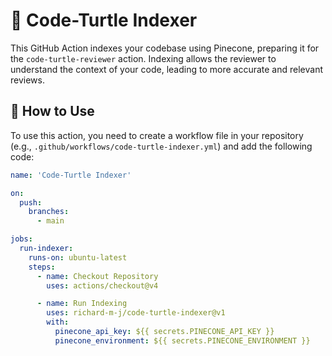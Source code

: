 # 🐢 Code-Turtle Indexer

This GitHub Action indexes your codebase using Pinecone, preparing it for the `code-turtle-reviewer` action. Indexing allows the reviewer to understand the context of your code, leading to more accurate and relevant reviews.

## 🚀 How to Use

To use this action, you need to create a workflow file in your repository (e.g., `.github/workflows/code-turtle-indexer.yml`) and add the following code:

```yaml
name: 'Code-Turtle Indexer'

on:
  push:
    branches:
      - main

jobs:
  run-indexer:
    runs-on: ubuntu-latest
    steps:
      - name: Checkout Repository
        uses: actions/checkout@v4

      - name: Run Indexing
        uses: richard-m-j/code-turtle-indexer@v1
        with:
          pinecone_api_key: ${{ secrets.PINECONE_API_KEY }}
          pinecone_environment: ${{ secrets.PINECONE_ENVIRONMENT }}